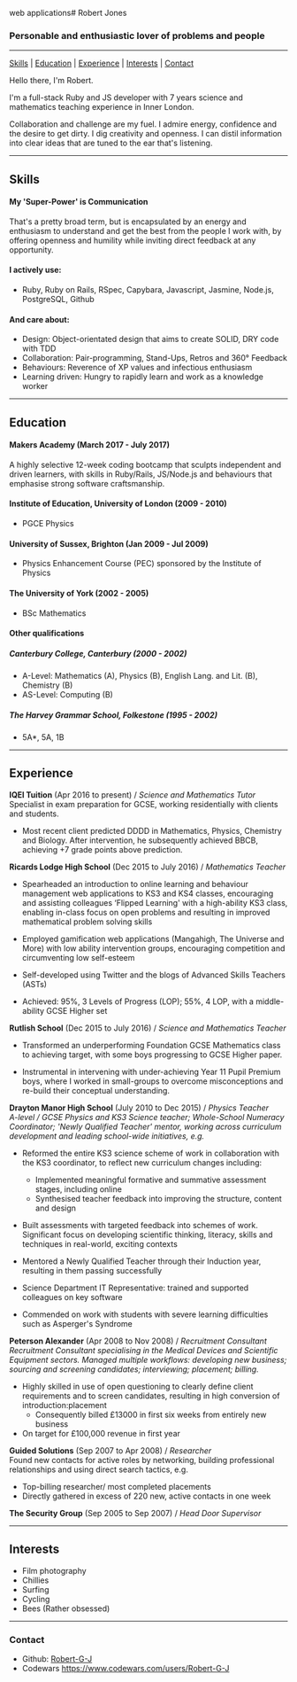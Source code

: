 web applications# Robert Jones

### Personable and enthusiastic lover of problems and people
***
[Skills](#skills) | [Education](#education) | [Experience](#experience) | [Interests](#interests) | [Contact](#contact)

Hello there, I'm Robert.

I'm a full-stack Ruby and JS developer with 7 years science and mathematics teaching experience in Inner London.

Collaboration and challenge are my fuel. I admire energy, confidence and the desire to get dirty. I dig creativity and openness. I can distil information into clear ideas that are tuned to the ear that's listening.
***

## <a name="skills">Skills</a>

#### My 'Super-Power' is Communication

That's a pretty broad term, but is encapsulated by an energy and enthusiasm to understand and get the best from the people I work with, by offering openness and humility while inviting direct feedback at any opportunity.

#### I actively use:

- Ruby, Ruby on Rails, RSpec, Capybara, Javascript, Jasmine, Node.js, PostgreSQL, Github

#### And care about:
- Design: Object-orientated design that aims to create SOLID, DRY code with TDD
- Collaboration: Pair-programming, Stand-Ups, Retros and 360° Feedback
- Behaviours: Reverence of  XP values and infectious enthusiasm
- Learning driven: Hungry to rapidly learn and work as a knowledge worker
***

## <a name="education">Education</a>

#### Makers Academy (March 2017 - July 2017)    
A highly selective 12-week coding bootcamp that sculpts independent and driven learners, with skills in Ruby/Rails, JS/Node.js and behaviours that emphasise strong software craftsmanship.

#### Institute of Education, University of London (2009 - 2010)
- PGCE Physics

#### University of Sussex, Brighton (Jan 2009 - Jul 2009)
- Physics Enhancement Course (PEC) sponsored by the Institute of Physics

#### The University of York (2002 - 2005)
- BSc Mathematics

#### Other qualifications
##### Canterbury College, Canterbury (2000 - 2002)
- A-Level: Mathematics (A), Physics (B), English Lang. and Lit. (B), Chemistry (B)
- AS-Level: Computing (B)

##### The Harvey Grammar School, Folkestone (1995 - 2002)
- 5A*, 5A, 1B
***

## <a name="experience">Experience</a>

**IQEI Tuition** (Apr 2016 to present)    / *Science and Mathematics Tutor*   
Specialist in exam preparation for GCSE, working residentially with clients and students.
- Most recent client predicted DDDD in Mathematics, Physics, Chemistry and Biology. After intervention, he subsequently achieved BBCB, achieving +7 grade points above prediction.


**Ricards Lodge High School** (Dec 2015 to July 2016)   / *Mathematics Teacher*
- Spearheaded an introduction to online learning and behaviour management web applications to KS3 and KS4 classes, encouraging and assisting colleagues
‘Flipped Learning' with a high-ability KS3 class, enabling in-class focus on open problems and resulting in improved mathematical problem solving skills

- Employed gamification web applications (Mangahigh, The Universe and More) with low ability intervention groups, encouraging competition and circumventing low self-esteem  
- Self-developed using Twitter and the blogs of Advanced Skills Teachers (ASTs)

- Achieved: 95%, 3 Levels of Progress (LOP); 55%,  4 LOP, with a middle-ability GCSE Higher set


**Rutlish School** (Dec 2015 to July 2016)    / *Science and Mathematics Teacher*
- Transformed an underperforming Foundation GCSE Mathematics class to achieving target, with some boys progressing to GCSE Higher paper.    

- Instrumental in intervening with under-achieving Year 11 Pupil Premium boys, where I worked in small-groups to overcome misconceptions and re-build their conceptual understanding.   

**Drayton Manor High School** (July 2010 to Dec 2015)   / *Physics Teacher*   
*A-level / GCSE Physics and KS3 Science teacher; Whole-School Numeracy Coordinator; 'Newly Qualified Teacher' mentor, working across curriculum development and leading school-wide initiatives, e.g.*
- Reformed the entire KS3 science scheme of work in collaboration with the KS3 coordinator, to reflect new curriculum changes including:

  - Implemented meaningful formative and summative assessment stages, including online
  - Synthesised teacher feedback into improving the structure, content and design


- Built assessments with targeted feedback into schemes of work. Significant focus on developing scientific thinking, literacy, skills and techniques in real-world, exciting contexts

- Mentored a Newly Qualified Teacher through their Induction year, resulting in them passing successfully
- Science Department IT Representative: trained and supported colleagues on key software
- Commended on work with students with severe learning difficulties such as Asperger's Syndrome

**Peterson Alexander** (Apr 2008 to Nov 2008)   / *Recruitment Consultant*    
_Recruitment Consultant specialising in the Medical Devices and Scientific Equipment sectors. Managed multiple workflows: developing new business; sourcing and screening candidates; interviewing; placement; billing._
- Highly skilled in use of open questioning to clearly define client requirements and to screen candidates, resulting in high conversion of introduction:placement
  - Consequently billed £13000 in first six weeks from entirely new business
- On target for £100,000 revenue in first year

**Guided Solutions** (Sep 2007 to Apr 2008) / *Researcher*    
Found new contacts for active roles by networking, building professional relationships and using direct search tactics, e.g.
- Top-billing researcher/ most completed placements
- Directly gathered in excess of 220 new, active contacts in one week


**The Security Group** (Sep 2005 to Sep 2007)   / *Head Door Supervisor*    

***
## <a name="interests">Interests</a>
- Film photography
- Chillies
- Surfing
- Cycling
- Bees (Rather obsessed)
***
### <a name="contact">Contact</a>
- Github: [Robert-G-J][1]
- Codewars https://www.codewars.com/users/Robert-G-J

[1]: https://github.com/Robert-G-J
